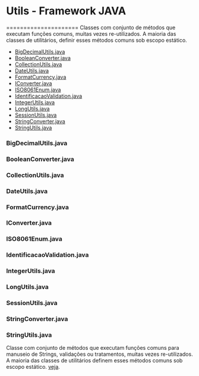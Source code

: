 # Utils - Framework JAVA
=====================
Classes com conjunto de métodos que executam funções comuns, muitas vezes re-utilizados. A maioria das classes de utilitários, definir esses métodos comuns sob escopo estático.

- [BigDecimalUtils.java](#bigDecimalUtils.java)
- [BooleanConverter.java](#booleanConverter.java)
- [CollectionUtils.java](#collectionUtils.java)
- [DateUtils.java](#dateUtils.java)
- [FormatCurrency.java](#formatCurrency.java)
- [IConverter.java](#iConverter.java)
- [ISO8061Enum.java](#iSO8061Enum.java)
- [IdentificacaoValidation.java](#identificacaoValidation.java)
- [IntegerUtils.java](#integerUtils.java)
- [LongUtils.java](#longUtils.java)
- [SessionUtils.java](#sessionUtils.java)
- [StringConverter.java](#stringConverter.java)
- [StringUtils.java](#stringUtils.java)


### BigDecimalUtils.java

### BooleanConverter.java

### CollectionUtils.java

### DateUtils.java

### FormatCurrency.java

### IConverter.java

### ISO8061Enum.java

### IdentificacaoValidation.java

### IntegerUtils.java

### LongUtils.java

### SessionUtils.java

### StringConverter.java

### StringUtils.java
Classe com conjunto de métodos que executam funções comuns para manuseio de Strings, validações ou tratamentos, muitas vezes re-utilizados. A maioria das classes de utilitários definem esses métodos comuns sob escopo estático. [veja](https://github.com/albertocerqueira/java-framework/blob/master/framework/src/main/java/br/com/java/framework/utils/StringUtils.java "veja").